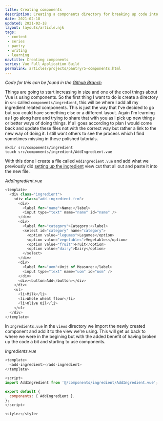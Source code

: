 ```yaml
---
title: Creating components
description: Creating a components directory for breaking up code into manageable chunks
date: 2021-02-18
updated: 2021-02-18
layout: layouts/article.njk
tags: 
 - content
 - series
 - pantry
 - writing
 - learning
navtitle: Creating components
series: Vue Full Application Build
permalink: articles/projects/pantry/5-components.html
---
```

*Code for this can be found in the [Github Branch](https://github.com/bikingbadger/pantry/tree/4-creating-components)*

Things are going to start increasing in size and one of the cool things about Vue is using components. So the first thing I want to do is create a directory in `src` called `components/ingredient`, this will be where I add all my ingredient related components. This is just the way that I've decided to go but you could have something else or a different layout. Again I'm learning as I go along here and trying to share that with you as I pick up new things or better ways of doing things. If all goes according to plan I would come back and update these files not with the correct way but rather a link to the new way of doing it. I still want others to see the process which I find sometimes missing in these polished tutorials.

```
mkdir src/components/ingredient
touch src/components/ingredient/AddIngredient.vue
```

With this done I create a file called `AddIngredient.vue` and add what we previously did [setting up the ingredient](/articles/series/pantry/3-ingredients.html) view cut that all out and paste it into the new file.


*AddIngredient.vue*

```js
<template>
  <div class="ingredient">
    <div class="add-ingredient-frm">
      <div>
        <label for="name">Name:</label>
        <input type="text" name="name" id="name" />
      </div>
      <div>
        <label for="category">Category:</label>
        <select id="category" name="category">
          <option value="legumes">Legumes</option>
          <option value="vegetables">Vegetables</option>
          <option value="fruit">Fruit</option>
          <option value="dairy">Dairy</option>
        </select>
      </div>
      <div>
        <label for="uom">Unit of Measure:</label>
        <input type="text" name="uom" id="uom" />
      </div>
      <div><button>Add</button></div>
    </div>
    <ul>
      <li>Milk</li>
      <li>Whole wheat flour</li>
      <li>Olive Oil</li>
    </ul>
  </div>
</template>

```

In `Ingredients.vue` in the `views` directory we import the newly created component and add it to the view we're using. This will get us back to where we were in the begining but with the added benefit of having broken up the code a bit and starting to use components.


*Ingredients.vue*

```js
<template>
  <add-ingredient></add-ingredient>
</template>

<script>
import AddIngredient from '@/components/ingredient/AddIngredient.vue';

export default {
  components: { AddIngredient },
};
</script>

<style></style>
```
